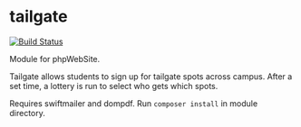 # tailgate

[![Build Status](https://travis-ci.org/AppStateESS/tailgate.svg?branch=master)](https://travis-ci.org/AppStateESS/tailgate)

Module for phpWebSite.

Tailgate allows students to sign up for tailgate spots across campus. After a set time, a lottery is 
run to select who gets which spots.

Requires swiftmailer and dompdf. Run `composer install` in module directory.
